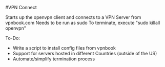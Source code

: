 #VPN Connect

Starts up the openvpn client and connects to a VPN Server from vpnbook.com
Needs to be run as sudo
To terminate, execute "sudo killall openvpn"

To-Do:
 - Write a script to install config files from vpnbook
 - Support for servers hosted in different Countries (outside of the US)
 - Automate/simplify termination process
